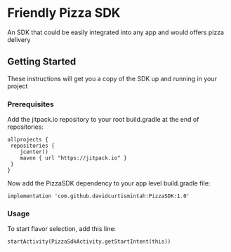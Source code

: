 # Friendly Pizza SDK

An SDK that could be easily integrated into any app and would offers pizza delivery

## Getting Started

These instructions will get you a copy of the SDK up and running in your project

### Prerequisites

Add the jitpack.io repository to your root build.gradle at the end of repositories:

```
allprojects {
 repositories {
    jcenter()
    maven { url "https://jitpack.io" }
 }
}
```

Now add the PizzaSDK dependency to your app level build.gradle file:

```
implementation 'com.github.davidcurtismintah:PizzaSDK:1.0'
```

### Usage

To start flavor selection, add this line:

```
startActivity(PizzaSdkActivity.getStartIntent(this))
```